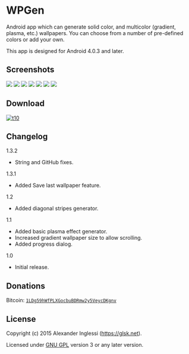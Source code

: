 # WPGen
Android app which can generate solid color, and multicolor (gradient, plasma, etc.) wallpapers. You can choose from a number of pre-defined colors or add your own.

This app is designed for Android 4.0.3 and later.

## Screenshots

[![](https://glsk.net/wp-content/uploads/2015/02/Screenshot_2015-02-15-17-15-06-180x300.png)](https://glsk.net/wp-content/uploads/2015/02/Screenshot_2015-02-15-17-15-06.png) [![](https://glsk.net/wp-content/uploads/2015/02/Screenshot_2015-02-15-17-15-31-180x300.png)](https://glsk.net/wp-content/uploads/2015/02/Screenshot_2015-02-15-17-15-31.png) [![](https://glsk.net/wp-content/uploads/2015/02/Screenshot_2015-02-15-17-15-56-180x300.png)](https://glsk.net/wp-content/uploads/2015/02/Screenshot_2015-02-15-17-15-56.png) [![](https://glsk.net/wp-content/uploads/2015/02/Screenshot_2015-02-15-17-16-25-180x300.png)](https://glsk.net/wp-content/uploads/2015/02/Screenshot_2015-02-15-17-16-25.png) [![](https://glsk.net/wp-content/uploads/2015/02/Screenshot_2015-02-15-17-20-45-180x300.png)](https://glsk.net/wp-content/uploads/2015/02/Screenshot_2015-02-15-17-20-45.png) [![](https://glsk.net/wp-content/uploads/2015/10/Screenshot_2015-10-31-18-01-33-180x300.png)](https://glsk.net/wp-content/uploads/2015/10/Screenshot_2015-10-31-18-01-33.png) [![](https://glsk.net/wp-content/uploads/2015/12/Screenshot_20151129-225356-180x300.png)](https://glsk.net/wp-content/uploads/2015/12/Screenshot_20151129-225356.png)

## Download

[![t10]][10]

[t10]: https://glsk.net/wp-content/uploads/2013/08/get_it_on_f-droid_45.png
[10]: https://f-droid.org/repository/browse/?fdid=net.glsk.wpgen

## Changelog

1.3.2

 * String and GitHub fixes.

1.3.1

 * Added Save last wallpaper feature.

1.2

 * Added diagonal stripes generator.

1.1

 * Added basic plasma effect generator.
 * Increased gradient wallpaper size to allow scrolling.
 * Added progress dialog.

1.0

 * Initial release.

## Donations

Bitcoin: [`1LDg59hWfPLXGocbuBDRmw2y5VeycDKgnv`](bitcoin:1LDg59hWfPLXGocbuBDRmw2y5VeycDKgnv?label=glsk/wpgen)

## License

Copyright (c) 2015 Alexander Inglessi (https://glsk.net).

Licensed under [GNU GPL](http://www.gnu.org/licenses/gpl.html) version 3 or any later version.
